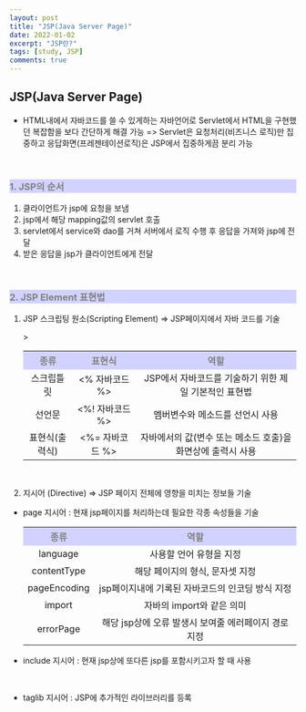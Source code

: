 ```yaml
---
layout: post
title: "JSP(Java Server Page)"
date: 2022-01-02
excerpt: "JSP란?"
tags: [study, JSP]
comments: true
---
```


<style>
	h3, table th{
		background-color:#D2D2FF;
		color: gray;
	}
</style>

<h2> JSP(Java Server Page) </h2>

 - HTML내에서 자바코드를 쓸 수 있게하는 자바언어로 Servlet에서 HTML을 구현했던 복잡함을 보다 간단하게 해결 가능
 => Servlet은 요청처리(비즈니스 로직)만 집중하고 응답화면(프레젠테이션로직)은 JSP에서 집중하게끔 분리 가능<br>
<br>

<h3> 1. JSP의 순서 </h3>
  
 1. 클라이언트가 jsp에 요청을 보냄
 2. jsp에서 해당 mapping값의 servlet 호출
 3. servlet에서 service와 dao를 거쳐 서버에서 로직 수행 후 응답을 가져와 jsp에 전달
 4. 받은 응답을 jsp가 클라이언트에게 전달 

<br> 
<h3> 2. JSP Element 표현법 </h3>

 1. JSP 스크립팅 원소(Scripting Element) ⇒ JSP페이지에서 자바 코드를 기술

	<table>
		<tr align="center">
			<th>종류</th>
			<th>표현식</th>>
			<th>역할</th>
		</tr>
		<tr align="center">
			<td>스크립틀릿</td>
			<td><% 자바코드 %></td>
			<td>JSP에서 자바코드를 기술하기 위한 제일 기본적인 표현법</td>
		</tr>
		<tr align="center">
			<td>선언문</td>
			<td><%! 자바코드 %></td>
			<td>멤버변수와 메소드를 선언시 사용</td>
		</tr>
		<tr align="center">
			<td>표현식(출력식)</td>
			<td><%= 자바코드 %></td>
			<td>자바에서의 값(변수 또는 메소드 호출)을 화면상에 출력시 사용</td>
		</tr>
	</table>
	<br>


 2. 지시어 (Directive) ⇒ JSP 페이지 전체에 영향을 미치는 정보들 기술

 - page 지시어 : 현재 jsp페이지를 처리하는데 필요한 각종 속성들을 기술<br>

	<table>
		<tr align="center">
			<th>종류</th>
			<th>역할</th>
		</tr>
		<tr align="center">
			<td>language</td>
			<td>사용할 언어 유형을 지정</td>
		</tr>
		<tr align="center">
			<td>contentType</td>
			<td>해당 페이지의 형식, 문자셋 지정</td>
		</tr>
		<tr align="center">
			<td>pageEncoding</td>
			<td> jsp페이지내에 기록된 자바코드의 인코딩 방식 지정</td>
		</tr>
		<tr align="center">
			<td>import</td>
			<td>자바의 import와 같은 의미</td>
		</tr>
		<tr align="center">
			<td>errorPage</td>
			<td>해당 jsp상에 오류 발생시 보여줄 에러페이지 경로 지정</td>
		</tr>
	</table>

 -  include 지시어 : 현재 jsp상에 또다른 jsp를 포함시키고자 할 때 사용
 <br>
 
 - taglib 지시어 : JSP에 추가적인 라이브러리를 등록


<br>
<br>


